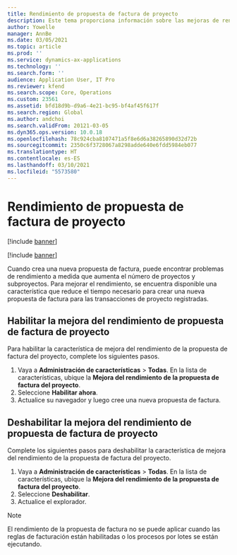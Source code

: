 ```yaml
---
title: Rendimiento de propuesta de factura de proyecto
description: Este tema proporciona información sobre las mejoras de rendimiento de las propuestas de factura del proyecto.
author: Yowelle
manager: AnnBe
ms.date: 03/05/2021
ms.topic: article
ms.prod: ''
ms.service: dynamics-ax-applications
ms.technology: ''
ms.search.form: ''
audience: Application User, IT Pro
ms.reviewer: kfend
ms.search.scope: Core, Operations
ms.custom: 23561
ms.assetid: bfd18d9b-d9a6-4e21-bc95-bf4af45f617f
ms.search.region: Global
ms.author: andchoi
ms.search.validFrom: 20121-03-05
ms.dyn365.ops.version: 10.0.18
ms.openlocfilehash: 78c924cba8107471a5f8e6d6a38265890d32d72b
ms.sourcegitcommit: 2350c6f3728067a8298adde640e6fdd5984eb077
ms.translationtype: HT
ms.contentlocale: es-ES
ms.lasthandoff: 03/10/2021
ms.locfileid: "5573580"
---
```

# <a name="project-invoice-proposal-performance"></a>Rendimiento de propuesta de factura de proyecto

[!include [banner](../includes/banner.md)]

[!include [banner](../includes/preview-banner.md)]

Cuando crea una nueva propuesta de factura, puede encontrar problemas de rendimiento a medida que aumenta el número de proyectos y subproyectos. Para mejorar el rendimiento, se encuentra disponible una característica que reduce el tiempo necesario para crear una nueva propuesta de factura para las transacciones de proyecto registradas.

## <a name="enable-project-invoice-proposal-performance-enhancement"></a>Habilitar la mejora del rendimiento de propuesta de factura de proyecto
Para habilitar la característica de mejora del rendimiento de la propuesta de factura del proyecto, complete los siguientes pasos.

1.  Vaya a **Administración de características** > **Todas**. En la lista de características, ubique la **Mejora del rendimiento de la propuesta de factura del proyecto**.
2.  Seleccione **Habilitar ahora**.
3.  Actualice su navegador y luego cree una nueva propuesta de factura.

## <a name="turn-off-project-invoice-proposal-performance-enhancement"></a>Deshabilitar la mejora del rendimiento de propuesta de factura de proyecto
Complete los siguientes pasos para deshabilitar la característica de mejora del rendimiento de la propuesta de factura del proyecto.

1.  Vaya a **Administración de características** > **Todas**. En la lista de características, ubique la **Mejora del rendimiento de la propuesta de factura del proyecto**.
2.  Seleccione **Deshabilitar**.
3.  Actualice el explorador.

> [!NOTE]
> El rendimiento de la propuesta de factura no se puede aplicar cuando las reglas de facturación están habilitadas o los procesos por lotes se están ejecutando.
